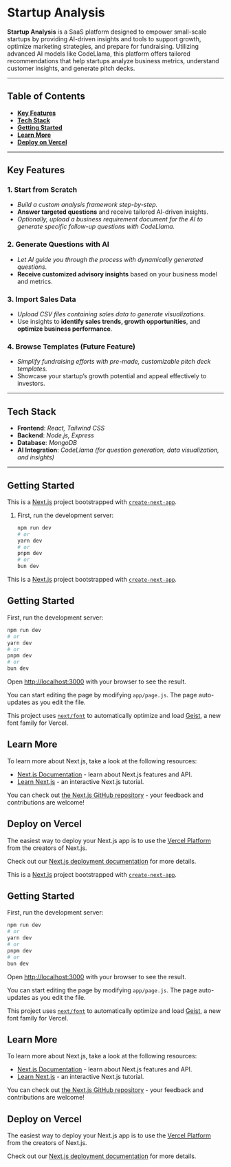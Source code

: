 # **Startup Analysis**

**Startup Analysis** is a SaaS platform designed to empower small-scale startups by providing AI-driven insights and tools to support growth, optimize marketing strategies, and prepare for fundraising. Utilizing advanced AI models like CodeLlama, this platform offers tailored recommendations that help startups analyze business metrics, understand customer insights, and generate pitch decks.

---

## **Table of Contents**
- [**Key Features**](#key-features)
- [**Tech Stack**](#tech-stack)
- [**Getting Started**](#getting-started)
- [**Learn More**](#learn-more)
- [**Deploy on Vercel**](#deploy-on-vercel)

---

## **Key Features**

### 1. **Start from Scratch**
- _Build a custom analysis framework step-by-step._
- **Answer targeted questions** and receive tailored AI-driven insights.
- _Optionally, upload a business requirement document for the AI to generate specific follow-up questions with CodeLlama._

### 2. **Generate Questions with AI**
- _Let AI guide you through the process with dynamically generated questions._
- **Receive customized advisory insights** based on your business model and metrics.

### 3. **Import Sales Data**
- _Upload CSV files containing sales data to generate visualizations._
- Use insights to **identify sales trends, growth opportunities**, and **optimize business performance**.

### 4. **Browse Templates (Future Feature)**
- _Simplify fundraising efforts with pre-made, customizable pitch deck templates._
- Showcase your startup’s growth potential and appeal effectively to investors.

---

## **Tech Stack**

- **Frontend**: _React, Tailwind CSS_
- **Backend**: _Node.js, Express_
- **Database**: _MongoDB_
- **AI Integration**: _CodeLlama (for question generation, data visualization, and insights)_

---

## **Getting Started**

This is a [Next.js](https://nextjs.org) project bootstrapped with [`create-next-app`](https://github.com/vercel/next.js/tree/canary/packages/create-next-app).

1. First, run the development server:

   ```bash
   npm run dev
   # or
   yarn dev
   # or
   pnpm dev
   # or
   bun dev

This is a [Next.js](https://nextjs.org) project bootstrapped with [`create-next-app`](https://github.com/vercel/next.js/tree/canary/packages/create-next-app).

## Getting Started

First, run the development server:

```bash
npm run dev
# or
yarn dev
# or
pnpm dev
# or
bun dev
```

Open [http://localhost:3000](http://localhost:3000) with your browser to see the result.

You can start editing the page by modifying `app/page.js`. The page auto-updates as you edit the file.

This project uses [`next/font`](https://nextjs.org/docs/app/building-your-application/optimizing/fonts) to automatically optimize and load [Geist](https://vercel.com/font), a new font family for Vercel.

## Learn More

To learn more about Next.js, take a look at the following resources:

- [Next.js Documentation](https://nextjs.org/docs) - learn about Next.js features and API.
- [Learn Next.js](https://nextjs.org/learn) - an interactive Next.js tutorial.

You can check out [the Next.js GitHub repository](https://github.com/vercel/next.js) - your feedback and contributions are welcome!

## Deploy on Vercel

The easiest way to deploy your Next.js app is to use the [Vercel Platform](https://vercel.com/new?utm_medium=default-template&filter=next.js&utm_source=create-next-app&utm_campaign=create-next-app-readme) from the creators of Next.js.

Check out our [Next.js deployment documentation](https://nextjs.org/docs/app/building-your-application/deploying) for more details.



This is a [Next.js](https://nextjs.org) project bootstrapped with [`create-next-app`](https://github.com/vercel/next.js/tree/canary/packages/create-next-app).

## Getting Started

First, run the development server:

```bash
npm run dev
# or
yarn dev
# or
pnpm dev
# or
bun dev
```

Open [http://localhost:3000](http://localhost:3000) with your browser to see the result.

You can start editing the page by modifying `app/page.js`. The page auto-updates as you edit the file.

This project uses [`next/font`](https://nextjs.org/docs/app/building-your-application/optimizing/fonts) to automatically optimize and load [Geist](https://vercel.com/font), a new font family for Vercel.

## Learn More

To learn more about Next.js, take a look at the following resources:

- [Next.js Documentation](https://nextjs.org/docs) - learn about Next.js features and API.
- [Learn Next.js](https://nextjs.org/learn) - an interactive Next.js tutorial.

You can check out [the Next.js GitHub repository](https://github.com/vercel/next.js) - your feedback and contributions are welcome!

## Deploy on Vercel

The easiest way to deploy your Next.js app is to use the [Vercel Platform](https://vercel.com/new?utm_medium=default-template&filter=next.js&utm_source=create-next-app&utm_campaign=create-next-app-readme) from the creators of Next.js.

Check out our [Next.js deployment documentation](https://nextjs.org/docs/app/building-your-application/deploying) for more details.
